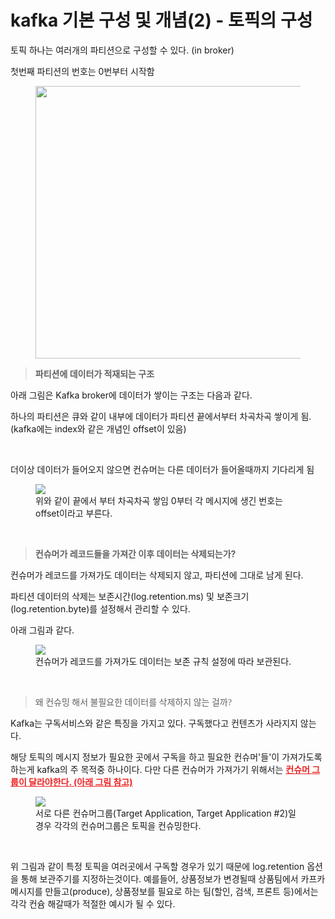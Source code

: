# kafka 기본 구성 및 개념(2) - 토픽의 구성

<p>토픽 하나는 여러개의 파티션으로 구성할 수 있다. (in broker)&nbsp;</p>
<p>첫번째 파티션의 번호는 0번부터 시작함&nbsp;</p>
<p><figure class="imageblock alignCenter"><span><img height="436" src="https://blog.kakaocdn.net/dn/3Zt1w/btsIEmGr2gk/LdmC5mZlkQskihK0XKhmPK/img.png" width="761" /></span></figure>
</p>
<blockquote><b>파티션에 데이터가 적재되는 구조</b>&nbsp;</blockquote>
<p>아래 그림은 Kafka broker에 데이터가 쌓이는 구조는 다음과 같다.&nbsp;</p>
<p>하나의 파티션은 큐와 같이 내부에 데이터가 파티션 끝에서부터 차곡차곡 쌓이게 됨. (kafka에는 index와 같은 개념인 offset이 있음)</p>
<p>&nbsp;</p>
<p>더이상 데이터가 들어오지 않으면 컨슈머는 다른 데이터가 들어올때까지 기다리게 됨&nbsp;</p>
<p><figure class="imageblock alignCenter"><span><img src="https://blog.kakaocdn.net/dn/dvEwFC/btsIF026L5C/Zm845jV58dHGs9rDkcBggk/img.png" /></span><figcaption>위와 같이 끝에서 부터 차곡차곡 쌓임 0부터 각 메시지에 생긴 번호는 offset이라고 부른다.</figcaption>
</figure>
</p>
<p>&nbsp;</p>
<blockquote><b>컨슈머가 레코드들을 가져간 이후 데이터는 삭제되는가?&nbsp;</b></blockquote>
<p>컨슈머가 레코드를 가져가도 데이터는 삭제되지 않고, 파티션에 그대로 남게 된다.&nbsp;</p>
<p>파티션 데이터의 삭제는 보존시간(log.retention.ms) 및 보존크기(log.retention.byte)를 설정해서 관리할 수 있다.&nbsp;</p>
<p>아래 그림과 같다.&nbsp;</p>
<p><figure class="imageblock alignCenter"><span><img src="https://blog.kakaocdn.net/dn/ZY9S3/btsIDwwghGt/g1d49flv2c6YlddVBMOvAK/img.png" /></span><figcaption>컨슈머가 레코드를 가져가도 데이터는 보존 규칙 설정에 따라 보관된다.</figcaption>
</figure>
</p>
<p>&nbsp;</p>
<blockquote><span style="font-family: 'Noto Serif KR';">왜 컨슈밍 해서 불필요한 데이터를 삭제하지 않는 걸까?<br /></span></blockquote>
<p>Kafka는 구독서비스와 같은 특징을 가지고 있다. 구독했다고 컨텐츠가 사라지지 않는다.&nbsp;</p>
<p>해당 토픽의 메시지 정보가 필요한 곳에서 구독을 하고 필요한 컨슈머'들'이 가져가도록 하는게 kafka의 주 목적중 하나이다. 다만 다른 컨슈머가 가져가기 위해서는 <span style="color: #ee2323;"><u><b>컨슈머 그룹이 달라야한다. (아래 그림 참고)</b></u></span><span style="color: #ee2323;"><u><b></b></u></span></p>
<p><figure class="imageblock alignCenter"><span><img src="https://blog.kakaocdn.net/dn/eubsi8/btsIDV3u1DE/KYhXoeEQOHokEyTvkJJBM1/img.png" /></span><figcaption>서로 다른 컨슈머그룹(Target Application, Target Application #2)일 경우 각각의 컨슈머그룹은 토픽을 컨슈밍한다.</figcaption>
</figure>
</p>
<p>&nbsp;</p>
<p>위 그림과 같이 특정 토픽을 여러곳에서 구독할 경우가 있기 때문에 log.retention 옵션을 통해 보관주기를 지정하는것이다. 예를들어, 상품정보가 변경될때 상품팀에서 카프카 메시지를 만들고(produce), 상품정보를 필요로 하는 팀(할인, 검색, 프론트 등)에서는 각각 컨슘 해갈때가 적절한 예시가 될 수 있다.&nbsp;</p>
